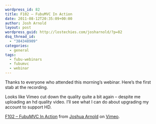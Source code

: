 ```yaml
---
wordpress_id: 82
title: F102 – FubuMVC In Action
date: 2011-08-12T20:35:09+00:00
author: Josh Arnold
layout: post
wordpress_guid: http://lostechies.com/josharnold/?p=82
dsq_thread_id:
  - "384348909"
categories:
  - general
tags:
  - fubu-webinars
  - fubumvc
  - webinar
---
```

Thanks to everyone who attended this morning’s webinar. Here&#8217;s the first stab at the recording.

Looks like Vimeo cut down the quality quite a bit again &#8211; despite me uploading an hd quality video. I&#8217;ll see what I can do about upgrading my account to support HD.



[F102 &#8211; FubuMVC In Action](http://vimeo.com/27635832) from [Joshua Arnold](http://vimeo.com/user6504518) on [Vimeo](http://vimeo.com).